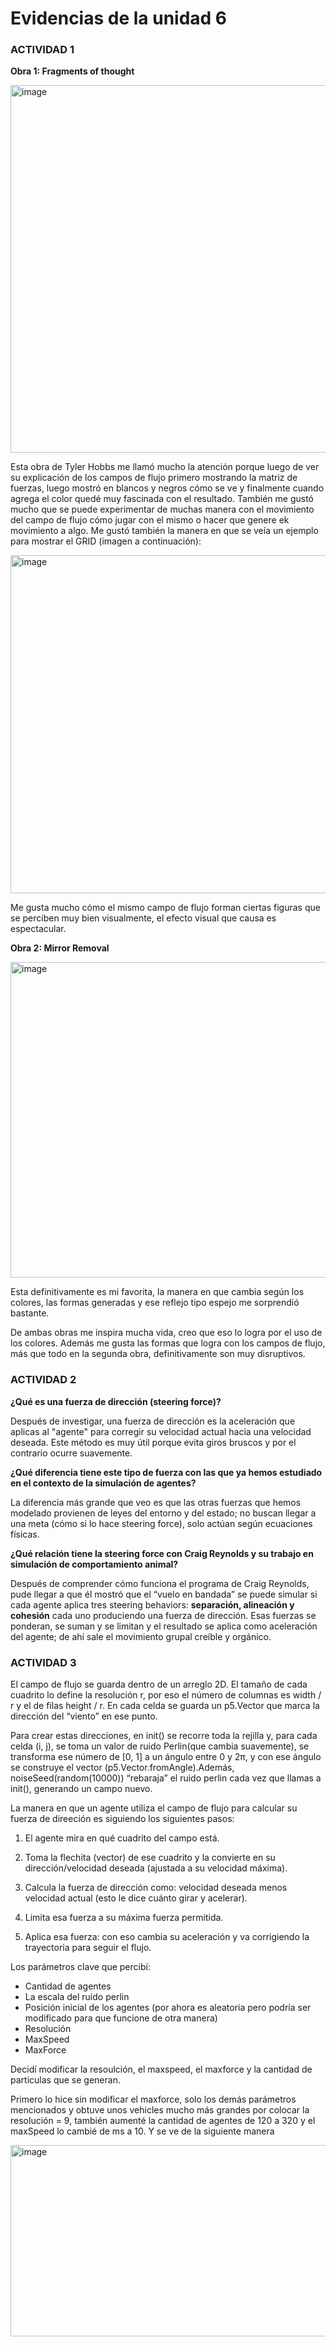 # Evidencias de la unidad 6

### ACTIVIDAD 1

**Obra 1: Fragments of thought**

<img width="743" height="588" alt="image" src="https://github.com/user-attachments/assets/e14d455d-2ff4-44d4-9336-2b86d56480db" />

Esta obra de Tyler Hobbs me llamó mucho la atención porque luego de ver su explicación de los campos de flujo primero mostrando la matriz de fuerzas, luego mostró en blancos y negros cómo se ve y finalmente cuando agrega el color quedé muy fascinada con el resultado. También me gustó mucho que se puede experimentar de muchas manera con el movimiento del campo de flujo cómo jugar con el mismo o hacer que genere ek movimiento a algo. Me gustó también la manera en que se veía un ejemplo para mostrar el GRID (imagen a continuación):

<img width="513" height="541" alt="image" src="https://github.com/user-attachments/assets/8f77e2a3-e5f6-43ec-b81b-416e2041f19b" />

Me gusta mucho cómo el mismo campo de flujo forman ciertas figuras que se perciben muy bien visualmente, el efecto visual que causa es espectacular. 

**Obra 2: Mirror Removal**

<img width="1874" height="505" alt="image" src="https://github.com/user-attachments/assets/1a424e27-e2fc-4e20-ba28-3a646f67f4aa" />

Esta definitivamente es mi favorita, la manera en que cambia según los colores, las formas generadas y ese reflejo tipo espejo me sorprendió bastante. 


De ambas obras me inspira mucha vida, creo que eso lo logra por el uso de los colores. Además me gusta las formas que logra con los campos de flujo, más que todo en la segunda obra, definitivamente son muy disruptivos. 

### ACTIVIDAD 2


**¿Qué es una fuerza de dirección (steering force)?**

Después de investigar, una fuerza de dirección es la aceleración que aplicas al "agente" para corregir su velocidad actual hacia una velocidad deseada. Este método es muy útil porque evita giros bruscos y por el contrario ocurre suavemente. 


**¿Qué diferencia tiene este tipo de fuerza con las que ya hemos estudiado en el contexto de la simulación de agentes?**

La diferencia más grande que veo es que las otras fuerzas que hemos modelado provienen de leyes del entorno y del estado; no buscan llegar a una meta (cómo si lo hace steering force), solo actúan según ecuaciones físicas. 

**¿Qué relación tiene la steering force con Craig Reynolds y su trabajo en simulación de comportamiento animal?**

Después de comprender cómo funciona el programa de Craig Reynolds, pude llegar a que él mostró que el “vuelo en bandada” se puede simular si cada agente aplica tres steering behaviors: **separación, alineación y cohesión** cada uno produciendo una fuerza de dirección. Esas fuerzas se ponderan, se suman y se limitan y el resultado se aplica como aceleración del agente; de ahí sale el movimiento grupal creíble y orgánico. 

### ACTIVIDAD 3

El campo de flujo se guarda dentro de un arreglo 2D. El tamaño de cada cuadrito lo define la resolución r, por eso el número de columnas es width / r y el de filas height / r. En cada celda se guarda un p5.Vector que marca la dirección del “viento” en ese punto.

Para crear estas direcciones, en init() se recorre toda la rejilla y, para cada celda (i, j), se toma un valor de ruido Perlin(que cambia suavemente), se transforma ese número de [0, 1] a un ángulo entre 0 y 2π, y con ese ángulo se construye el vector (p5.Vector.fromAngle).Además, noiseSeed(random(10000)) “rebaraja” el ruido perlin cada vez que llamas a init(), generando un campo nuevo. 

La manera en que un agente utiliza el campo de flujo para calcular su fuerza de direeción es siguiendo los siguientes pasos:

1. El agente mira en qué cuadrito del campo está.

2. Toma la flechita (vector) de ese cuadrito y la convierte en su dirección/velocidad deseada (ajustada a su velocidad máxima).

3. Calcula la fuerza de dirección como: velocidad deseada menos velocidad actual (esto le dice cuánto girar y acelerar).

4. Limita esa fuerza a su máxima fuerza permitida.

5. Aplica esa fuerza: con eso cambia su aceleración y va corrigiendo la trayectoria para seguir el flujo.

Los parámetros clave que percibí: 

- Cantidad de agentes
- La escala del ruido perlin
- Posición inicial de los agentes (por ahora es aleatoria pero podría ser modificado para que funcione de otra manera)
- Resolución
- MaxSpeed
- MaxForce

Decidí modificar la resoulción, el maxspeed, el maxforce y la cantidad de particulas que se generan. 

Primero lo hice sin modificar el maxforce, solo los demás parámetros mencionados y obtuve unos vehicles mucho más grandes por colocar la resolución = 9, también aumenté la cantidad de agentes de 120 a 320 y el maxSpeed lo cambié de ms a 10. Y se ve de la siguiente manera 

<img width="814" height="306" alt="image" src="https://github.com/user-attachments/assets/add187e6-5a80-4974-a4c2-f25294dee382" />

